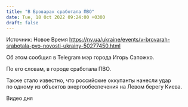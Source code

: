 ```yaml
---
title: "В Броварах сработала ПВО"
date: Tue, 18 Oct 2022 09:24:00 +0300
draft: false
---
```

Источник: Новое Время https://nv.ua/ukraine/events/v-brovarah-srabotala-pvo-novosti-ukrainy-50277450.html


 Об этом сообщил в Telegram мэр города Игорь Сапожко.

По его словам, в городе сработала ПВО.

Также стало известно, что российские оккупанты нанесли удар по одному из объектов энергообеспечения на Левом берегу Киева.

 Видео дня   
